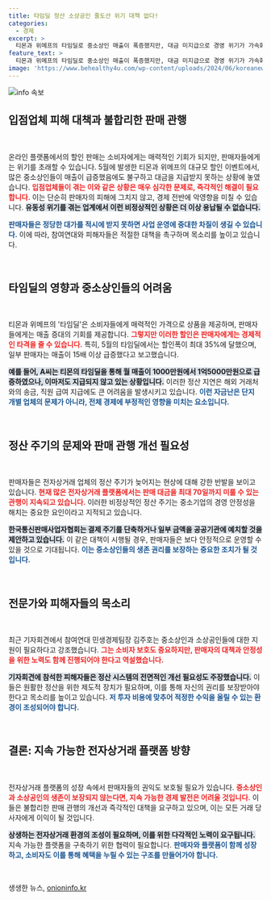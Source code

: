 ```yaml
---
title: 타임딜 정산 소상공인 줄도산 위기 대책 없다!
categories:
  - 경제
excerpt: >
  티몬과 위메프의 타임딜로 중소상인 매출이 폭증했지만, 대금 미지급으로 경영 위기가 가속화되고 있다. 판매자들은 불합리한 정산 주기를 비판하며 철강한 개선을 촉구하고 있다. 이들의 피해를 방치할 수 없다는 목소리가 높아지고 있다.
feature_text: >
  티몬과 위메프의 타임딜로 중소상인 매출이 폭증했지만, 대금 미지급으로 경영 위기가 가속화되고 있다. 판매자들은 불합리한 정산 주기를 비판하며 철강한 개선을 촉구하고 있다. 이들의 피해를 방치할 수 없다는 목소리가 높아지고 있다.
image: 'https://www.behealthy4u.com/wp-content/uploads/2024/06/koreanews.jpg'
---
```


<p><img src="https://www.behealthy4u.com/wp-content/uploads/2024/06/koreanews.jpg" alt="info 속보" /></p>

<h2 data-ke-size="size26">입점업체 피해 대책과 불합리한 판매 관행</h2>

<p data-ke-size="size16">&nbsp;</p>

<p>온라인 플랫폼에서의 할인 판매는 소비자에게는 매력적인 기회가 되지만, 판매자들에게는 위기를 초래할 수 있습니다. 5월에 발생한 티몬과 위메프의 대규모 할인 이벤트에서, 많은 중소상인들이 매출이 급증했음에도 불구하고 대금을 지급받지 못하는 상황에 놓였습니다. <b><span style="color: #ee2323;">입점업체들이 겪는 이와 같은 상황은 매우 심각한 문제로, 즉각적인 해결이 필요합니다.</span></b> 이는 단순히 판매자의 피해에 그치지 않고, 경제 전반에 악영향을 미칠 수 있습니다. <b><span style="background-color: #21538527;">유동성 위기를 겪는 업계에서 이런 비정상적인 상황은 더 이상 용납될 수 없습니다.</span></b> </p>

<p><b><span style="color: #1a5490;">판매자들은 정당한 대가를 적시에 받지 못하면 사업 운영에 중대한 차질이 생길 수 있습니다.</span></b> 이에 따라, 참여연대와 피해자들은 적절한 대책을 촉구하며 목소리를 높이고 있습니다. </p>

<p data-ke-size="size16">&nbsp;</p>

<h2 data-ke-size="size26">타임딜의 영향과 중소상인들의 어려움</h2>

<p data-ke-size="size16">&nbsp;</p>

<p>티몬과 위메프의 '타임딜'은 소비자들에게 매력적인 가격으로 상품을 제공하며, 판매자들에게는 매출 증대의 기회를 제공합니다. <b><span style="color: #ee2323;">그렇지만 이러한 할인은 판매자에게는 경제적인 타격을 줄 수 있습니다.</span></b> 특히, 5월의 타임딜에서는 할인폭이 최대 35%에 달했으며, 일부 판매자는 매출이 15배 이상 급증했다고 보고했습니다. </p>

<p><b><span style="background-color: #21538527;">예를 들어, A씨는 티몬의 타임딜을 통해 월 매출이 1000만원에서 1억5000만원으로 급증하였으나, 이마저도 지급되지 않고 있는 상황입니다.</span></b> 이러한 정산 지연은 해외 거래처와의 송금, 직원 급여 지급에도 큰 어려움을 발생시키고 있습니다. <b><span style="color: #1a5490;">이런 자금난은 단지 개별 업체의 문제가 아니라, 전체 경제에 부정적인 영향을 미치는 요소입니다.</span></b></p>

<p data-ke-size="size16">&nbsp;</p>

<h2 data-ke-size="size26">정산 주기의 문제와 판매 관행 개선 필요성</h2>

<p data-ke-size="size16">&nbsp;</p>

<p>판매자들은 전자상거래 업체의 정산 주기가 늦어지는 현상에 대해 강한 반발을 보이고 있습니다. <b><span style="color: #ee2323;">현재 많은 전자상거래 플랫폼에서는 판매 대금을 최대 70일까지 미룰 수 있는 관행이 지속되고 있습니다.</span></b> 이러한 비정상적인 정산 주기는 중소기업의 경영 안정성을 해치는 중요한 요인이라고 지적되고 있습니다. </p>

<p><b><span style="background-color: #21538527;">한국통신판매사업자협회는 결제 주기를 단축하거나 일부 금액을 공공기관에 예치할 것을 제안하고 있습니다.</span></b> 이 같은 대책이 시행될 경우, 판매자들은 보다 안정적으로 운영할 수 있을 것으로 기대됩니다. <b><span style="color: #1a5490;">이는 중소상인들의 생존 권리를 보장하는 중요한 조치가 될 것입니다.</span></b></p>

<p data-ke-size="size16">&nbsp;</p>

<h2 data-ke-size="size26">전문가와 피해자들의 목소리</h2>

<p data-ke-size="size16">&nbsp;</p>

<p>최근 기자회견에서 참여연대 민생경제팀장 김주호는 중소상인과 소상공인들에 대한 지원이 필요하다고 강조했습니다. <b><span style="color: #ee2323;">그는 소비자 보호도 중요하지만, 판매자의 대책과 안정성을 위한 노력도 함께 진행되어야 한다고 역설했습니다.</span></b> </p>

<p><b><span style="background-color: #21538527;">기자회견에 참석한 피해자들은 정산 시스템의 전면적인 개선 필요성도 주장했습니다.</span></b> 이들은 원활한 정산을 위한 제도적 장치가 필요하며, 이를 통해 자신의 권리를 보장받아야 한다고 목소리를 높이고 있습니다. <b><span style="color: #1a5490;">저 투자 비용에 맞추어 적정한 수익을 올릴 수 있는 환경이 조성되어야 합니다.</span></b></p>

<p data-ke-size="size16">&nbsp;</p>

<h2 data-ke-size="size26">결론: 지속 가능한 전자상거래 플랫폼 방향</h2>

<p data-ke-size="size16">&nbsp;</p>

<p>전자상거래 플랫폼의 성장 속에서 판매자들의 권익도 보호될 필요가 있습니다. <b><span style="color: #ee2323;">중소상인과 소상공인의 생존이 보장되지 않는다면, 지속 가능한 경제 발전은 어려울 것입니다.</span></b> 이들은 불합리한 판매 관행의 개선과 즉각적인 대책을 요구하고 있으며, 이는 모든 거래 당사자에게 이익이 될 것입니다. </p>

<p><b><span style="background-color: #21538527;">상생하는 전자상거래 환경의 조성이 필요하며, 이를 위한 다각적인 노력이 요구됩니다.</span></b> 지속 가능한 플랫폼을 구축하기 위한 협력이 필요합니다. <b><span style="color: #1a5490;">판매자와 플랫폼이 함께 성장하고, 소비자도 이를 통해 혜택을 누릴 수 있는 구조를 만들어가야 합니다.</span></b></p>

<p data-ke-size="size16">&nbsp;</p>
생생한 뉴스, <a href="https://onioninfo.kr" rel="dofollow">onioninfo.kr</a>


